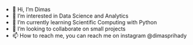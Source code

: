 - 👋 Hi, I’m Dimas 
- 👀 I’m interested in Data Science and Analytics
- 🌱 I’m currently learning Scientific Computing with Python
- 💞️ I’m looking to collaborate on small projects
- 📫 How to reach me, you can reach me on instagram @dimasprihady

<!---
yaboidimsum/yaboidimsum is a ✨ special ✨ repository because its `README.md` (this file) appears on your GitHub profile.
You can click the Preview link to take a look at your changes.
--->
